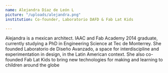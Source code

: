 ```yaml
---
name: Alejandra Díaz de León L
picture: "/uploads/alejandra.png"
institution: Co-founder, Laboratorio DAFD & Fab Lat Kids

---
```


Alejandra is a mexican architect. IAAC and Fab Academy 2014 graduate, currently studying a PhD in Engineering Science at Tec de Monterrey. She founded Laboratorio de Diseño Avanzado, a space for interdiscipline and experimentation in design, in the Latin American context. She also co-founded Fab Lat Kids to bring new technologies for making and learning to children around the globe
